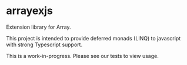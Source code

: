 arrayexjs
=========

Extension library for Array.

This project is intended to provide deferred monads (LINQ) to javascript with strong Typescript support.

This is a work-in-progress.  Please see our tests to view usage.
